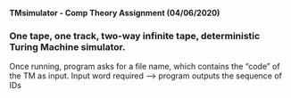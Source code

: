 <b> TMsimulator - Comp Theory Assignment (04/06/2020) </b>
### One tape, one track, two-way infinite tape, deterministic Turing Machine simulator.
Once running, program asks for a file name, which contains the “code” of the TM as input. 
Input word required -->  program outputs the sequence of IDs 
